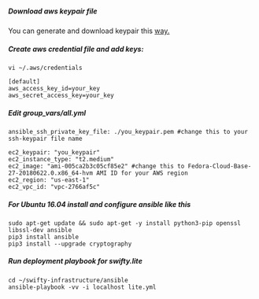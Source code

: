 ##### Download aws keypair file

You can generate and download keypair this [way.](https://docs.aws.amazon.com/AWSEC2/latest/UserGuide/ec2-key-pairs.html)

##### Create aws credential file and add keys:

```
vi ~/.aws/credentials

[default]
aws_access_key_id=your_key
aws_secret_access_key=your_key

```

##### Edit group_vars/all.yml

```
ansible_ssh_private_key_file: ./you_keypair.pem #change this to your ssh-keypair file name

ec2_keypair: "you_keypair"
ec2_instance_type: "t2.medium"
ec2_image: "ami-005ca2b3c05cf85e2" #change this to Fedora-Cloud-Base-27-20180622.0.x86_64-hvm AMI ID for your AWS region
ec2_region: "us-east-1"
ec2_vpc_id: "vpc-2766af5c"

```

##### For Ubuntu 16.04 install and configure ansible like this

```
sudo apt-get update && sudo apt-get -y install python3-pip openssl libssl-dev ansible
pip3 install ansible
pip3 install --upgrade cryptography
```
##### Run deployment playbook for swifty.lite

```
cd ~/swifty-infrastructure/ansible
ansible-playbook -vv -i localhost lite.yml
```
